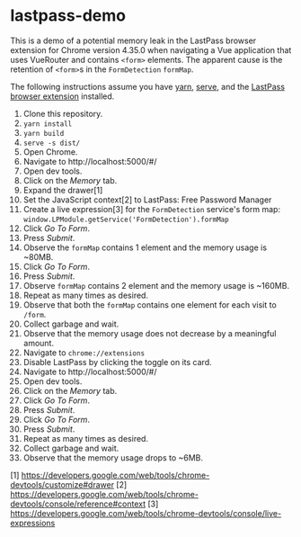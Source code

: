 # lastpass-demo

This is a demo of a potential memory leak in the LastPass browser extension for Chrome version 4.35.0 when navigating a Vue application that uses VueRouter and contains `<form>` elements. The apparent cause is the retention of `<form>`s in the `FormDetection` `formMap`.

The following instructions assume you have [yarn](https://yarnpkg.com/lang/en/), [serve](https://www.npmjs.com/package/serve), and the [LastPass browser extension](https://chrome.google.com/webstore/detail/lastpass-free-password-ma/hdokiejnpimakedhajhdlcegeplioahd) installed.

1. Clone this repository.
1. `yarn install`
1. `yarn build`
1. `serve -s dist/`
1. Open Chrome.
1. Navigate to http://localhost:5000/#/
1. Open dev tools.
1. Click on the _Memory_ tab.
1. Expand the drawer[1]
1. Set the JavaScript context[2] to LastPass: Free Password Manager
1. Create a live expression[3] for the `FormDetection` service's form map: `window.LPModule.getService('FormDetection').formMap`
1. Click _Go To Form_.
1. Press *Submit*.
1. Observe the `formMap` contains 1 element and the memory usage is ~80MB.
1. Click _Go To Form_.
1. Press *Submit*.
1. Observe `formMap` contains 2 element and the memory usage is ~160MB.
1. Repeat as many times as desired.
1. Observe that both the `formMap` contains one element for each visit to `/form`.
1. Collect garbage and wait.
1. Observe that the memory usage does not decrease by a meaningful amount.
1. Navigate to `chrome://extensions`
1. Disable LastPass by clicking the toggle on its card.
1. Navigate to http://localhost:5000/#/
1. Open dev tools.
1. Click on the _Memory_ tab.
1. Click _Go To Form_.
1. Press *Submit*.
1. Click _Go To Form_.
1. Press *Submit*.
1. Repeat as many times as desired.
1. Collect garbage and wait.
1. Observe that the memory usage drops to ~6MB.

[1] https://developers.google.com/web/tools/chrome-devtools/customize#drawer
[2] https://developers.google.com/web/tools/chrome-devtools/console/reference#context
[3] https://developers.google.com/web/tools/chrome-devtools/console/live-expressions
